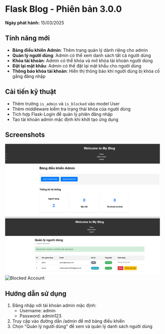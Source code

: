 # Flask Blog - Phiên bản 3.0.0

**Ngày phát hành:** 15/03/2025

## Tính năng mới
- **Bảng điều khiển Admin**: Thêm trang quản lý dành riêng cho admin
- **Quản lý người dùng**: Admin có thể xem danh sách tất cả người dùng
- **Khóa tài khoản**: Admin có thể khóa và mở khóa tài khoản người dùng
- **Đặt lại mật khẩu**: Admin có thể đặt lại mật khẩu cho người dùng
- **Thông báo khóa tài khoản**: Hiển thị thông báo khi người dùng bị khóa cố gắng đăng nhập

## Cải tiến kỹ thuật
- Thêm trường `is_admin` và `is_blocked` vào model User
- Thêm middleware kiểm tra trạng thái khóa của người dùng
- Tích hợp Flask-Login để quản lý phiên đăng nhập
- Tạo tài khoản admin mặc định khi khởi tạo ứng dụng

## Screenshots
![Admin Dashboard](../docs/images/v3/admin_dashboard.png)
![User Management](../docs/images/v3/admin_users.png)
![Blocked Account](../docs/images/v3/blocked_account.png)

## Hướng dẫn sử dụng
1. Đăng nhập với tài khoản admin mặc định:
   - Username: admin
   - Password: admin123
2. Truy cập vào đường dẫn /admin để mở bảng điều khiển
3. Chọn "Quản lý người dùng" để xem và quản lý danh sách người dùng